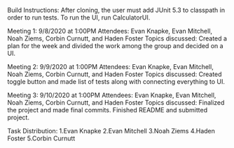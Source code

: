 Build Instructions: 
  After cloning, the user must add JUnit 5.3 to classpath in order to run tests. To run the UI, run CalculatorUI.
  

Meeting 1: 9/8/2020 at 1:00PM
  Attendees: Evan Knapke, Evan Mitchell, Noah Ziems, Corbin Curnutt, and Haden Foster
  Topics discussed: Created a plan for the week and divided the work among the group and decided on a UI.
  
Meeting 2: 9/9/2020 at 1:00PM 
  Attendees: Evan Knapke, Evan Mitchell, Noah Ziems, Corbin Curnutt, and Haden Foster
  Topics discussed: Created toggle button and made list of tests along with connecting everything to UI.
 
Meeting 3: 9/10/2020 at 1:00PM
  Attendees: Evan Knapke, Evan Mitchell, Noah Ziems, Corbin Curnutt, and Haden Foster
  Topics discussed: Finalized the project and made final commits. Finished README and submitted project.
  
Task Distribution:
1.Evan Knapke
2.Evan Mitchell
3.Noah Ziems
4.Haden Foster
5.Corbin Curnutt

